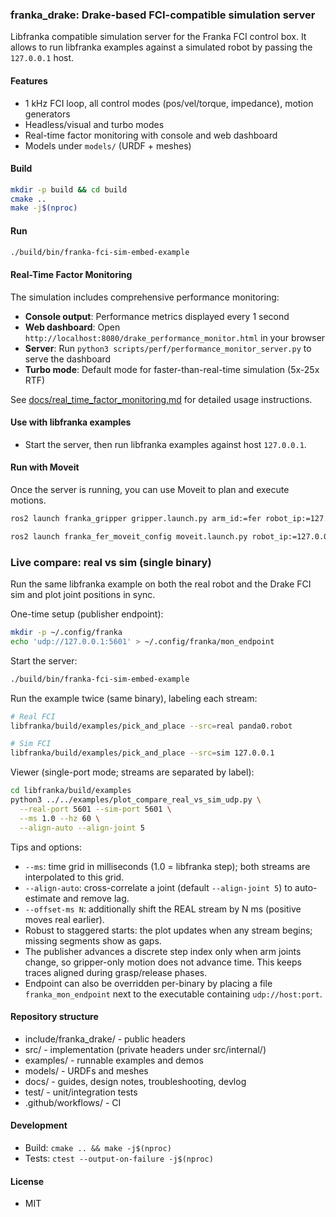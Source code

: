 ### franka_drake: Drake-based FCI-compatible simulation server

Libfranka compatible simulation server for the Franka FCI control box. It allows to run libfranka examples against a simulated robot by passing the `127.0.0.1` host.

#### Features
- 1 kHz FCI loop, all control modes (pos/vel/torque, impedance), motion generators
- Headless/visual and turbo modes
- Real-time factor monitoring with console and web dashboard
- Models under `models/` (URDF + meshes)

#### Build
```bash
mkdir -p build && cd build
cmake ..
make -j$(nproc)
```

#### Run
```bash
./build/bin/franka-fci-sim-embed-example
```

#### Real-Time Factor Monitoring
The simulation includes comprehensive performance monitoring:

- **Console output**: Performance metrics displayed every 1 second
- **Web dashboard**: Open `http://localhost:8080/drake_performance_monitor.html` in your browser
- **Server**: Run `python3 scripts/perf/performance_monitor_server.py` to serve the dashboard
- **Turbo mode**: Default mode for faster-than-real-time simulation (5x-25x RTF)

See [docs/real_time_factor_monitoring.md](docs/real_time_factor_monitoring.md) for detailed usage instructions.

#### Use with libfranka examples
- Start the server, then run libfranka examples against host `127.0.0.1`.

#### Run with Moveit

Once the server is running, you can use Moveit to plan and execute motions.

```bash
ros2 launch franka_gripper gripper.launch.py arm_id:=fer robot_ip:=127.0.0.1 use_fake_hardware:=false
```

```bash
ros2 launch franka_fer_moveit_config moveit.launch.py robot_ip:=127.0.0.1 use_fake_hardware:=false hand:=true launch_gripper_node:=false
```

### Live compare: real vs sim (single binary)

Run the same libfranka example on both the real robot and the Drake FCI sim and plot joint positions in sync.

One-time setup (publisher endpoint):
```bash
mkdir -p ~/.config/franka
echo 'udp://127.0.0.1:5601' > ~/.config/franka/mon_endpoint
```

Start the server:
```bash
./build/bin/franka-fci-sim-embed-example
```

Run the example twice (same binary), labeling each stream:
```bash
# Real FCI
libfranka/build/examples/pick_and_place --src=real panda0.robot

# Sim FCI
libfranka/build/examples/pick_and_place --src=sim 127.0.0.1
```

Viewer (single-port mode; streams are separated by label):
```bash
cd libfranka/build/examples
python3 ../../examples/plot_compare_real_vs_sim_udp.py \
  --real-port 5601 --sim-port 5601 \
  --ms 1.0 --hz 60 \
  --align-auto --align-joint 5
```

Tips and options:
- `--ms`: time grid in milliseconds (1.0 = libfranka step); both streams are interpolated to this grid.
- `--align-auto`: cross-correlate a joint (default `--align-joint 5`) to auto-estimate and remove lag.
- `--offset-ms N`: additionally shift the REAL stream by N ms (positive moves real earlier).
- Robust to staggered starts: the plot updates when any stream begins; missing segments show as gaps.
- The publisher advances a discrete step index only when arm joints change, so gripper-only motion does not advance time. This keeps traces aligned during grasp/release phases.
- Endpoint can also be overridden per-binary by placing a file `franka_mon_endpoint` next to the executable containing `udp://host:port`.

#### Repository structure
- include/franka_drake/ - public headers
- src/ - implementation (private headers under src/internal/)
- examples/ - runnable examples and demos
- models/ - URDFs and meshes
- docs/ - guides, design notes, troubleshooting, devlog
- test/ - unit/integration tests
- .github/workflows/ - CI

#### Development
- Build: `cmake .. && make -j$(nproc)`
- Tests: `ctest --output-on-failure -j$(nproc)`

#### License
- MIT